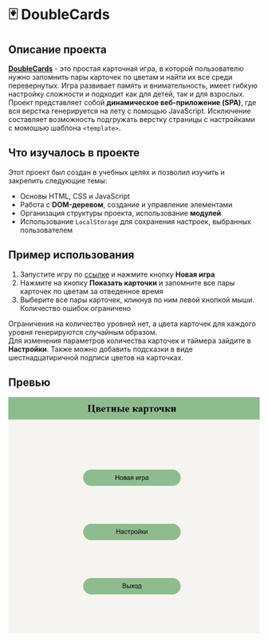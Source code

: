 # 🃏 DoubleCards

## Описание проекта

**[DoubleCards](https://hambl.github.io/DoubleCards/)** - это простая карточная игра, в которой пользователю нужно запомнить пары карточек по цветам и найти их все среди перевернутых. Игра развивает память и внимательность, имеет гибкую настройку сложности и подходит как для детей, так и для взрослых.\
Проект представляет собой **динамическое веб-приложение (SPA)**, где вся верстка генерируется на лету с помощью JavaScript. Исключение составляет возможность подгружать верстку страницы с настройками с момошью шаблона `<template>`.

## Что изучалось в проекте
Этот проект был создан в учебных целях и позволил изучить и закрепить следующие темы:
- Основы HTML, CSS и JavaScript
- Работа с **DOM-деревом**, создание и управление элементами
- Организация структуры проекта, использование **модулей**
- Использование `LocalStorage` для сохранения настроек, выбранных пользователем

## Пример использования
1. Запустите игру по [ссылке](https://hambl.github.io/DoubleCards/) и нажмите кнопку **Новая игра**
2. Нажмите на кнопку **Показать карточки** и запомните все пары карточек по цветам за отведенное время
3. Выберите все пары карточек, кликнув по ним левой кнопкой мыши. Количество ошибок ограничено

Ограничения на количество уровней нет, а цвета карточек для каждого уровня генерируются случайным образом.\
Для изменения параметров количества карточек и таймера зайдите в **Настройки**. Также можно добавить подсказки в виде шестнадцатиричной подписи цветов на карточках.

## Превью
![Превью игры](./preview.gif)
